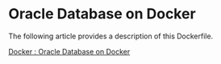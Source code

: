 # Oracle Database on Docker

The following article provides a description of this Dockerfile.

[Docker : Oracle Database on Docker](https://oracle-base.com/articles/linux/docker-oracle-database-on-docker)
